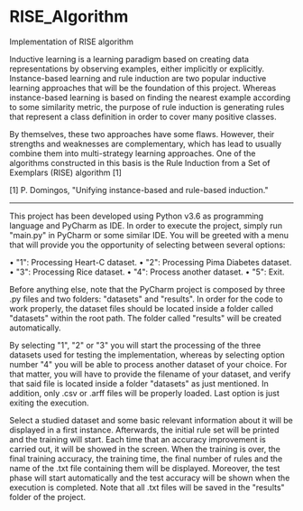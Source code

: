 # RISE_Algorithm
Implementation of RISE algorithm

Inductive learning is a learning paradigm based on creating data representations by observing examples, either implicitly or explicitly. Instance-based learning and rule induction are two
popular inductive learning approaches that will be the foundation of this project. Whereas instance-based learning is based on finding the nearest example according to some similarity
metric, the purpose of rule induction is generating rules that represent a class definition in order to cover many positive classes.

By themselves, these two approaches have some flaws. However, their strengths and weaknesses are complementary, which has lead to usually combine them into multi-strategy learning approaches. One of the algorithms constructed in
this basis is the Rule Induction from a Set of Exemplars (RISE) algorithm [1]

[1] P. Domingos, "Unifying instance-based and rule-based induction."

---------------------------------------------------------------------

This project has been developed using Python v3.6 as programming language and PyCharm as
IDE. In order to execute the project, simply run "main.py" in PyCharm or some similar IDE.
You will be greeted with a menu that will provide you the opportunity of selecting between
several options:

• "1": Processing Heart-C dataset.
• "2": Processing Pima Diabetes dataset.
• "3": Processing Rice dataset.
• "4": Process another dataset.
• "5": Exit.

Before anything else, note that the PyCharm project is composed by three .py files and two
folders: "datasets" and "results". In order for the code to work properly, the dataset files should
be located inside a folder called "datasets" within the root path. The folder called "results" will
be created automatically.

By selecting "1", "2" or "3" you will start the processing of the three datasets used for testing the implementation, whereas by selecting option number "4" you will be able to process another
dataset of your choice. For that matter, you will have to provide the filename of your dataset, and verify that said file is located inside a folder "datasets" as just mentioned. In addition, only
.csv or .arff files will be properly loaded. Last option is just exiting the execution.

Select a studied dataset and some basic relevant information about it will be displayed in a
first instance. Afterwards, the initial rule set will be printed and the training will start. Each
time that an accuracy improvement is carried out, it will be showed in the screen. When the
training is over, the final training accuracy, the training time, the final number of rules and
the name of the .txt file containing them will be displayed. Moreover, the test phase will start
automatically and the test accuracy will be shown when the execution is completed.
Note that all .txt files will be saved in the "results" folder of the project.

